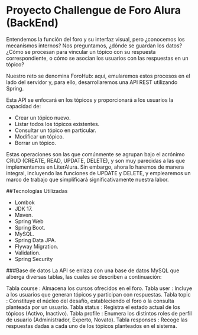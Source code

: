 # Proyecto Challengue de Foro Alura (BackEnd)

Entendemos la función del foro y su interfaz visual, pero ¿conocemos los mecanismos internos? Nos preguntamos, ¿dónde se guardan los datos? ¿Cómo se procesan para vincular un tópico con su respuesta correspondiente, o cómo se asocian los usuarios con las respuestas en un tópico?

Nuestro reto se denomina ForoHub: aquí, emularemos estos procesos en el lado del servidor y, para ello, desarrollaremos una API REST utilizando Spring.

Esta API se enfocará en los tópicos y proporcionará a los usuarios la capacidad de:

- Crear un tópico nuevo.
- Listar todos los tópicos existentes.
- Consultar un tópico en particular.
- Modificar un tópico.
- Borrar un tópico.

Estas operaciones son las que comúnmente se agrupan bajo el acrónimo CRUD (CREATE, READ, UPDATE, DELETE), y son muy parecidas a las que implementamos en LiterAlura. Sin embargo, ahora lo haremos de manera integral, incluyendo las funciones de UPDATE y DELETE, y emplearemos un marco de trabajo que simplificará significativamente nuestra labor.


##Tecnologías Utilizadas

   - Lombok
   - JDK 17.
   -  Maven.
   - Spring Web
   - Spring Boot.
   - MySQL.
   - Spring Data JPA.
   - Flyway Migration.
   - Validation.
   - Spring Security 
     

###Base de datos
La API se enlaza con una base de datos MySQL que alberga diversas tablas, las cuales se describen a continuación:

Tabla course : Almacena los cursos ofrecidos en el foro.
Tabla user : Incluye a los usuarios que generan tópicos y participan con respuestas.
Tabla topic : Constituye el núcleo del desafío, estableciendo el foro o la consulta planteada por un usuario.
Tabla status : Registra el estado actual de los tópicos (Activo, Inactivo).
Tabla profile : Enumera los distintos roles de perfil de usuario (Administrador, Experto, Novato).
Tabla responses : Recoge las respuestas dadas a cada uno de los tópicos planteados en el sistema.

